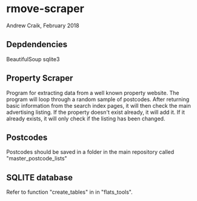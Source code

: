 # rmove-scraper
Andrew Craik, February 2018


## Depdendencies
BeautifulSoup
sqlite3

## Property Scraper

Program for extracting data from a well known property website.
The program will loop through a random sample of postcodes.
After returning basic information from the search index pages, it will then check the main advertising listing.
If the property doesn't exist already, it will add it.  If it already exists, it will only check if the listing has been changed.

## Postcodes

Postcodes should be saved in a folder in the main repository called "master_postcode_lists"


## SQLITE database
Refer to function "create_tables" in in "flats_tools".
